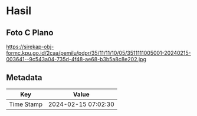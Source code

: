 # Hasil

## Foto C Plano

https://sirekap-obj-formc.kpu.go.id/2caa/pemilu/pdpr/35/11/11/10/05/3511111005001-20240215-003641--9c543a04-735d-4f48-ae68-b3b5a8c8e202.jpg


## Metadata

| Key        | Value               |
| ---------- | ------------------- |
| Time Stamp | 2024-02-15 07:02:30 |



